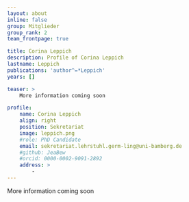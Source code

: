 ```yaml
---
layout: about
inline: false
group: Mitglieder
group_rank: 2
team_frontpage: true

title: Corina Leppich
description: Profile of Corina Leppich
lastname: Leppich
publications: 'author^=*Leppich'
years: []

teaser: >
    More information coming soon

profile:
    name: Corina Leppich
    align: right
    position: Sekretariat
    image: leppich.png
    #role: PhD Candidate
    email: sekretariat.lehrstuhl.germ-ling@uni-bamberg.de
    #github: JeaBew
    #orcid: 0000-0002-9091-2892
    address: >
        -
---
```


More information coming soon
